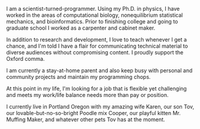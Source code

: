 I am a scientist-turned-programmer. Using my Ph.D. in physics, I have worked in 
the areas of computational biology, nonequilibrium statistical mechanics, and bioinformatics. 
Prior to finishing college and going to graduate school I worked as a carpenter and cabinet maker.

In addition to research and development, I love to teach whenever I get a chance, and I'm told I 
have a flair for communicating technical material to diverse audiences without compromising 
content. I proudly support the Oxford comma.

I am currently a stay-at-home parent and also keep busy with personal and community projects and maintain my programming chops.

At this point in my life, I'm looking for a job that is flexible yet challenging and meets 
my work/life balance needs more than pay or position.

I currently live in Portland Oregon with my amazing wife Karen, our son Tov, our lovable-but-no-so-bright
Poodle mix Cooper, our playful kitten Mr. Muffing Maker, and whatever other pets Tov has at the moment.

